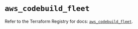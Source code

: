 # `aws_codebuild_fleet`

Refer to the Terraform Registry for docs: [`aws_codebuild_fleet`](https://registry.terraform.io/providers/hashicorp/aws/5.69.0/docs/resources/codebuild_fleet).
